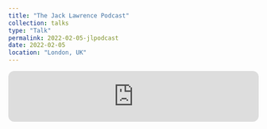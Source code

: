 ```yaml
---
title: "The Jack Lawrence Podcast"
collection: talks
type: "Talk"
permalink: 2022-02-05-jlpodcast
date: 2022-02-05
location: "London, UK"
---
```


<div markdown="0">
	<iframe style="border-radius:12px" src="https://open.spotify.com/embed/episode/0vSgPLkD7MeKP3it6kCved?utm_source=generator" width="100%" height="102" frameBorder="0" allowfullscreen="" allow="autoplay; clipboard-write; encrypted-media; fullscreen; picture-in-picture" loading="lazy"></iframe>
</div>

<!--This is a description of your talk, which is a markdown files that can be all markdown-ified like any other post. Yay markdown!
[![IMAGE ALT TEXT](http://img.youtube.com/vi/zL3JUnO7GwY/0.jpg)](http://www.youtube.com/watch?v=zL3JUnO7GwY "Cosmic Cast: Linking meteorites to potential asteroid parent bodies")-->
